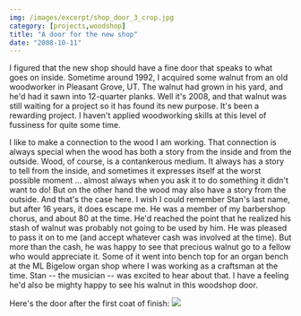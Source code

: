 ```yaml
---
img: /images/excerpt/shop_door_3_crop.jpg
category: [projects,woodshop]
title: "A door for the new shop"
date: "2008-10-11"
---
```


I figured that the new shop should have a fine door that speaks to what goes on inside. Sometime around 1992, I acquired some walnut from an old woodworker in Pleasant Grove, UT. The walnut had grown in his yard, and he'd had it sawn into 12-quarter planks. Well it's 2008, and that walnut was still waiting for a project so it has found its new purpose. It's been a rewarding project. I haven't applied woodworking skills at this level of fussiness for quite some time.

I like to make a connection to the wood I am working. That connection is always special when the wood has both a story from the inside and from the outside. Wood, of course, is a contankerous medium. It always has a story to tell from the inside, and sometimes it expresses itself at the worst possible moment ... almost always when you ask it to do something it didn't want to do! But on the other hand the wood may also have a story from the outside. And that's the case here. I wish I could remember Stan's last name, but after 16 years, it does escape me. He was a member of my barbershop chorus, and about 80 at the time. He'd reached the point that he realized his stash of walnut was probably not going to be used by him. He was pleased to pass it on to me (and accept whatever cash was involved at the time). But more than the cash, he was happy to see that precious walnut go to a fellow who would appreciate it. Some of it went into bench top for an organ bench at the ML Bigelow organ shop where I was working as a craftsman at the time. Stan -- the musician -- was excited to hear about that. I have a feeling he'd also be mighty happy to see his walnut in this woodshop door.

Here's the door after the first coat of finish: ![](/images/shop_door_3.jpg)
